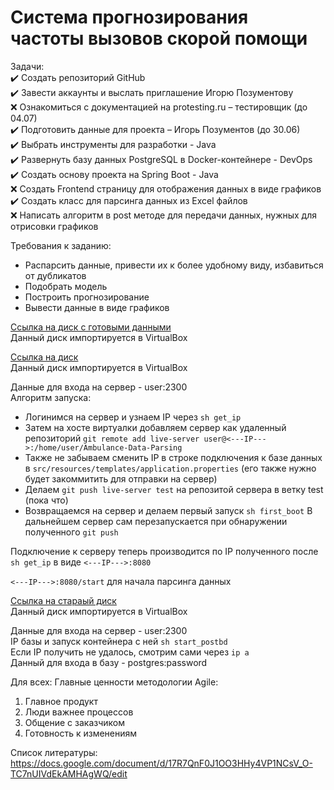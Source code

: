 # Система прогнозирования частоты вызовов скорой помощи

Задачи:  
:heavy_check_mark: Создать репозиторий GitHub  
:heavy_check_mark: Завести аккаунты и выслать приглашение Игорю Позументову  
:x: Ознакомиться с документацией на protesting.ru – тестировщик (до 04.07)  
:heavy_check_mark: Подготовить данные для проекта – Игорь Позументов (до 30.06)  
:heavy_check_mark: Выбрать инструменты для разработки - Java  
:heavy_check_mark: Развернуть базу данных PostgreSQL в Docker-контейнере - DevOps  
:heavy_check_mark: Создать основу проекта на Spring Boot - Java  
:x: Создать Frontend страницу для отображения данных в виде графиков  
:heavy_check_mark: Создать класс для парсинга данных из Excel файлов  
:x: Написать алгоритм в post методе для передачи данных, нужных для отрисовки графиков  

Требования к заданию:
- Распарсить данные, привести их к более удобному виду, избавиться от дубликатов  
- Подобрать модель  
- Построить прогнозирование  
- Вывести данные в виде графиков  

[Ссылка на диск с готовыми данными](https://drive.google.com/file/d/14JxeEjJlYiEqiyNfuRvp7OrOGBKNm7z3/view?usp=sharing)  
Данный диск импортируется в VirtualBox  

[Ссылка на диск](https://drive.google.com/file/d/1Na4G4yEp0gDX8ECVZLOgLy0V7hvgdUx1/view?usp=sharing)  
Данный диск импортируется в VirtualBox  

Данные для входа на сервер - user:2300  
Алгоритм запуска:
- Логинимся на сервер и узнаем IP через `sh get_ip`
- Затем на хосте виртуалки добавляем сервер как удаленный репозиторий
`git remote add live-server user@<---IP--->:/home/user/Ambulance-Data-Parsing`
- Также не забываем сменить IP в строке подключения к базе данных в `src/resources/templates/application.properties` 
(его также нужно будет закоммитить для отправки на сервер)
- Делаем `git push live-server test` на репозитой сервера в ветку test (пока что)
- Возвращаемся на сервер и делаем первый запуск `sh first_boot`
В дальнейшем сервер сам перезапускается при обнаружении полученного `git push`  

Подключение к серверу теперь производится по IP полученного после `sh get_ip` в виде `<---IP--->:8080`

`<---IP--->:8080/start` для начала парсинга данных 

[Ссылка на стараый диск](https://drive.google.com/file/d/12OLn_cnKpZyv_zEonmuEjXOy5VuKX4hC/view?usp=sharing)  
Данный диск импортируется в VirtualBox  

Данные для входа на сервер - user:2300  
IP базы и запуск контейнера с ней `sh start_postbd`  
Если IP получить не удалось, смотрим сами через `ip a`  
Данный для входа в базу - postgres:password  


Для всех:
Главные ценности методологии Agile:
1)	Главное продукт
2)	Люди важнее процессов
3)	Общение с заказчиком
4)	Готовность к изменениям

Список литературы:
https://docs.google.com/document/d/17R7QnF0J1OO3HHy4VP1NCsV_O-TC7nUIVdEkAMHAgWQ/edit
